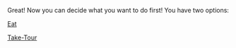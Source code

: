 Great! Now you can decide what you want to do first! You have two options:

[Eat](../food-type.md)

[Take-Tour](../mystery.md)